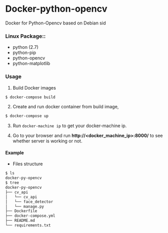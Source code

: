 Docker-python-opencv
================

Docker for Python-Opencv based on Debian sid

### Linux Package::  
 - python (2.7)  
 - python-pip  
 - python-opencv
 - python-matplotlib

### Usage
1. Build Docker images

```sh
$ docker-compose build
```
2. Create and run docker container from build image,

```sh
$ docker-compose up
```
3. Run `docker-machine ip` to get your docker-machine ip.

4. Go to your browser and run **http://<docker_machine_ip>:8000/** to see whether server is working or not.

#### Example
- Files structure

```sh
$ ls
docker-py-opencv
$ tree
docker-py-opencv
├── cv_api
│   └── cv_api
│   └── face_detector
│   └── manage.py
├── Dockerfile
├── docker-compose.yml
├── README.md
└── requirements.txt
```
